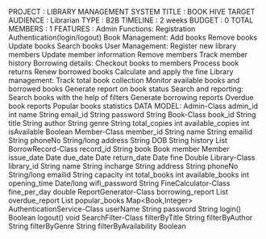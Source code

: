 PROJECT : LIBRARY MANAGEMENT SYSTEM
TITLE : BOOK HIVE
TARGET AUDIENCE : Librarian
TYPE : B2B
TIMELINE : 2 weeks
BUDGET : 0
TOTAL MEMBERS : 1
FEATURES :
	Admin Functions:
		Registration
		Authentication(login/logout)
	Book Management:
		Add books
		Remove books
		Update books
		Search books
	User Management:
		Register new library members
		Update member information
		Remove members
		Track member history
	Borrowing details:
		Checkout books to members
		Process book returns
		Renew borrowed books
		Calculate and apply the fine
	Library management:
		Track total book collection
		Monitor available books and borrowed books
		Generate report on book status
	Search and reporting:
		Search books with the help of filters
		Generate borrowing reports
		Overdue book reports
		Popular books statistics
DATA MODEL:
	Admin-Class
		admin_id int
		name String
		email_id String
		password String
	Book-Class
		book_id String
		title String
		author String
		genre String
		total_copies int
		available_copies int
		isAvailable Boolean
	Member-Class
		member_id String
		name String
		emailid String
		phoneNo String/long
		address String
		DOB String
		history List<BorrowRecord>
	BorrowRecord-Class
		record_id String
		book Book
		member Member
		issue_date Date
		due_date Date
		return_date Date
		fine Double
	Library-Class
		library_id String
		name String
		incharge String
		address String
		phoneNo String/long
		emailid String
		capacity int
		total_books int
		available_books int
		opening_time Date/long
		wifi_password String
	FineCalculator-Class
		fine_per_day double
	ReportGenerator-Class
		borrowing_report List<BorrowRecord>
		overdue_report List<BorrowRecord>
		popular_books Map<Book,Integer>
	AuthenticationService-Class
		userName String
		password String
		login() Boolean
		logout() void
	SearchFilter-Class
		filterByTitle String
		filterByAuthor String
		filterByGenre String
		filterByAvailability Boolean


		
